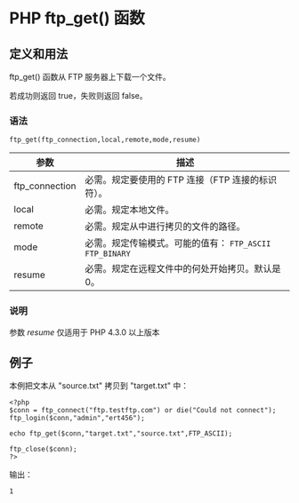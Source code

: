 # PHP ftp_get() 函数



## 定义和用法

ftp_get() 函数从 FTP 服务器上下载一个文件。

若成功则返回 true，失败则返回 false。

### 语法

```
ftp_get(ftp_connection,local,remote,mode,resume)
```

| 参数 | 描述 |
| --- | --- |
| ftp_connection | 必需。规定要使用的 FTP 连接（FTP 连接的标识符）。 |
| local | 必需。规定本地文件。 |
| remote | 必需。规定从中进行拷贝的文件的路径。 |
| mode | 必需。规定传输模式。可能的值有：   `FTP_ASCII`   `FTP_BINARY` |
| resume | 必需。规定在远程文件中的何处开始拷贝。默认是 0。 |

### 说明

参数 _resume_ 仅适用于 PHP 4.3.0 以上版本

## 例子

本例把文本从 "source.txt" 拷贝到 "target.txt" 中：

```
<?php
$conn = ftp_connect("ftp.testftp.com") or die("Could not connect");
ftp_login($conn,"admin","ert456");

echo ftp_get($conn,"target.txt","source.txt",FTP_ASCII);

ftp_close($conn);
?>
```

输出：

```
1
```
